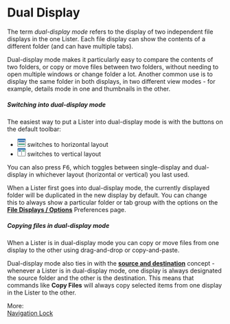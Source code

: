 # Dual Display

The term *dual-display mode* refers to the display of two independent file displays in the one Lister. Each file display can show the contents of a different folder (and can have multiple tabs).

Dual-display mode makes it particularly easy to compare the contents of two folders, or copy or move files between two folders, without needing to open multiple windows or change folder a lot. Another common use is to display the same folder in both displays, in two different view modes - for example, details mode in one and thumbnails in the other.

##### Switching into dual-display mode

The easiest way to put a Lister into dual-display mode is with the buttons on the default toolbar:

- ![](/Manual/images/media/13/dual_button_h.png) switches to horizontal layout
- ![](/Manual/images/media/13/dual_button.png) switches to vertical layout

You can also press <kbd>F6</kbd>, which toggles between single-display and dual-display in whichever layout (horizontal or vertical) you last used.

When a Lister first goes into dual-display mode, the currently displayed folder will be duplicated in the new display by default. You can change this to always show a particular folder or tab group with the options on the **[File Displays / Options](/Manual/preferences/preferences_categories/file_displays/options/RAEDME.md)** Preferences page.

##### Copying files in dual-display mode

When a Lister is in dual-display mode you can copy or move files from one display to the other using drag-and-drop or copy-and-paste.

Dual-display mode also ties in with the **[source and destination](../source_and_destination.md)** concept - whenever a Lister is in dual-display mode, one display is always designated the source folder and the other is the destination. This means that commands like **Copy Files** will always copy selected items from one display in the Lister to the other.

More:  
[Navigation Lock](/Manual/basic_concepts/the_lister/dual_display/navigation_lock.md)  
